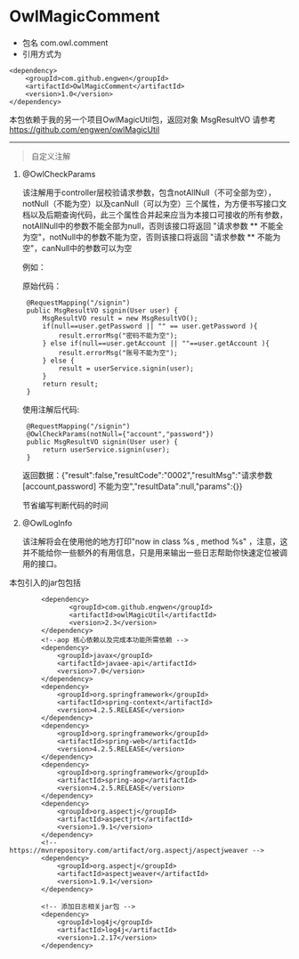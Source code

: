 # OwlMagicComment
 
#### 

* 包名
com.owl.comment
* 引用方式为
```
<dependency>
    <groupId>com.github.engwen</groupId>
    <artifactId>OwlMagicComment</artifactId>
    <version>1.0</version>
</dependency>
```
本包依赖于我的另一个项目OwlMagicUtil包，返回对象 MsgResultVO 请参考 https://github.com/engwen/owlMagicUtil

-------
> 自定义注解

1. @OwlCheckParams

     该注解用于controller层校验请求参数，包含notAllNull（不可全部为空），notNull（不能为空）以及canNull（可以为空）三个属性，为方便书写接口文档以及后期查询代码，此三个属性合并起来应当为本接口可接收的所有参数，notAllNull中的参数不能全部为null，否则该接口将返回 "请求参数 \*\* 不能全为空"，notNull中的参数不能为空，否则该接口将返回 "请求参数 \*\* 不能为空"，canNull中的参数可以为空

     例如：

    原始代码：
            
        @RequestMapping("/signin")
        public MsgResultVO signin(User user) {
            MsgResultVO result = new MsgResultVO();
            if(null==user.getPassword || "" == user.getPassword ){
                result.errorMsg("密码不能为空");
            } else if(null==user.getAccount || ""==user.getAccount ){
                result.errorMsg("账号不能为空");
            } else {
                result = userService.signin(user);
            }
            return result;
        }
        
      使用注解后代码:

        @RequestMapping("/signin")
        @OwlCheckParams(notNull={"account","password"})
        public MsgResultVO signin(User user) {
            return userService.signin(user);
        }
      返回数据：{"result":false,"resultCode":"0002","resultMsg":"请求参数 \[account,password\] 不能为空","resultData":null,"params":{}}
    
    节省编写判断代码的时间
    
1. @OwlLogInfo
    
    该注解将会在使用他的地方打印"now in class %s , method %s" ，注意，这并不能给你一些额外的有用信息，只是用来输出一些日志帮助你快速定位被调用的接口。
    
           
本包引入的jar包包括
 
```
        <dependency>
               <groupId>com.github.engwen</groupId>
               <artifactId>owlMagicUtil</artifactId>
               <version>2.3</version>
        </dependency>
        <!--aop 核心依赖以及完成本功能所需依赖 -->
        <dependency>
            <groupId>javax</groupId>
            <artifactId>javaee-api</artifactId>
            <version>7.0</version>
        </dependency>
        <dependency>
            <groupId>org.springframework</groupId>
            <artifactId>spring-context</artifactId>
            <version>4.2.5.RELEASE</version>
        </dependency>
        <dependency>
            <groupId>org.springframework</groupId>
            <artifactId>spring-web</artifactId>
            <version>4.2.5.RELEASE</version>
        </dependency>
        <dependency>
            <groupId>org.springframework</groupId>
            <artifactId>spring-aop</artifactId>
            <version>4.2.5.RELEASE</version>
        </dependency>
        <dependency>
            <groupId>org.aspectj</groupId>
            <artifactId>aspectjrt</artifactId>
            <version>1.9.1</version>
        </dependency>
        <!-- https://mvnrepository.com/artifact/org.aspectj/aspectjweaver -->
        <dependency>
            <groupId>org.aspectj</groupId>
            <artifactId>aspectjweaver</artifactId>
            <version>1.9.1</version>
        </dependency>

        <!-- 添加日志相关jar包 -->
        <dependency>
            <groupId>log4j</groupId>
            <artifactId>log4j</artifactId>
            <version>1.2.17</version>
        </dependency>
```